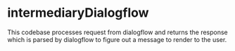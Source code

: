 # intermediaryDialogflow

This codebase processes request from dialogflow and returns the response which is parsed by dialogflow to figure out a message to render to the user. 
